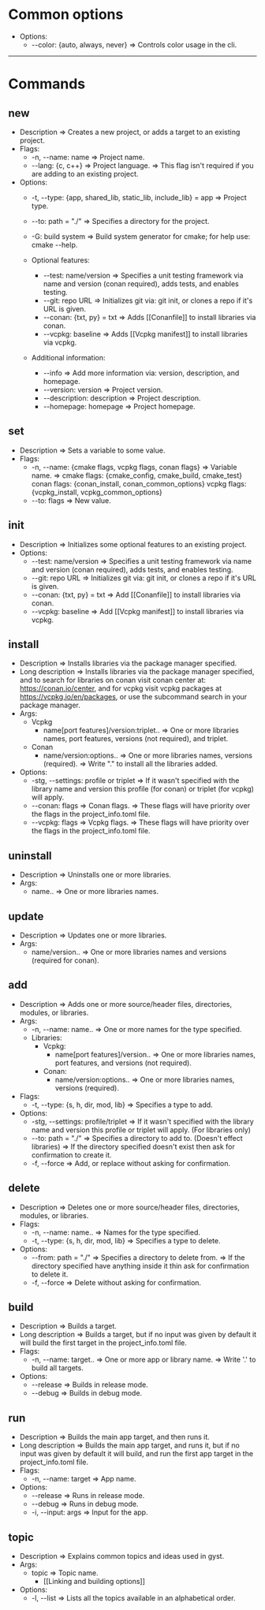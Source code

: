 # Common options
- Options:
	- --color: {auto, always, never} => Controls color usage in the cli.
---
# Commands
## new
- Description => Creates a new project, or adds a target to an existing project.
- Flags:
	- -n, --name: name => Project name.
	- --lang: {c, c++} => Project language.
	=> This flag isn't required if you are adding to an existing project.
- Options:
	- -t, --type: {app, shared_lib, static_lib, include_lib} = app => Project type.
	- --to: path = "./" => Specifies a directory for the project.
	- -G: build system => Build system generator for cmake; for help use: cmake --help. 
		
	- Optional features:
		- --test: name/version => Specifies a unit testing framework via name and version (conan required), adds tests, and enables testing.
		- --git: repo URL => Initializes git via: git init, or clones a repo if it's URL is given.
		- --conan: {txt, py} = txt => Adds [[Conanfile]] to install libraries via conan.
		- --vcpkg: baseline => Adds [[Vcpkg manifest]] to install libraries via vcpkg.
		
	- Additional information:
		- --info => Add more information via: version, description, and homepage. 
		- --version: version => Project version.
		- --description: description => Project description. 
		- --homepage: homepage => Project homepage.
## set
- Description => Sets a variable to some value.
- Flags:
	- -n, --name: {cmake flags, vcpkg flags, conan flags} => Variable name. 
	=> cmake flags: {cmake_config, cmake_build, cmake_test}
	conan flags: {conan_install, conan_common_options}
	vcpkg flags: {vcpkg_install, vcpkg_common_options}
	- --to: flags => New value.
## init
- Description => Initializes some optional features to an existing project.  
- Options:
	- --test: name/version => Specifies a unit testing framework via name and version (conan required), adds tests, and enables testing.
	- --git: repo URL => Initializes git via: git init, or clones a repo if it's URL is given.
	- --conan: {txt, py} = txt => Add [[Conanfile]] to install libraries via conan.
	- --vcpkg: baseline => Add [[Vcpkg manifest]] to install libraries via vcpkg.
## install
- Description => Installs libraries via the package manager specified.  
- Long description => Installs libraries via the package manager specified, and to search for libraries on conan visit conan center at: https://conan.io/center, and for vcpkg visit vcpkg packages at https://vcpkg.io/en/packages, or use the subcommand search in your package manager.
- Args:
	- Vcpkg
		- name\[port features]/version:triplet.. => One or more libraries names, port features, versions (not required), and triplet.
	- Conan
		- name/version:options.. => One or more libraries names, versions (required).
	=> Write "." to install all the libraries added.
- Options:
	- -stg, --settings: profile or triplet => If it wasn't specified with the library name and version this profile (for conan) or triplet (for vcpkg) will apply. 
	- --conan: flags => Conan flags.
	=> These flags will have priority over the flags in the project_info.toml file.
	- --vcpkg: flags => Vcpkg flags.
    => These flags will have priority over the flags in the project_info.toml file.
## uninstall
- Description => Uninstalls one or more libraries.
- Args: 
	- name.. => One or more libraries names.
## update
- Description => Updates one or more libraries.
- Args: 
	- name/version.. => One or more libraries names and versions (required for conan).
## add
- Description => Adds one or more source/header files, directories, modules, or libraries.
- Args:
	- -n, --name: name.. => One or more names for the type specified.
	- Libraries:
		- Vcpkg:
			- name\[port features]/version.. => One or more libraries names, port features, and versions (not required).
		- Conan:
			- name/version:options.. => One or more libraries names, versions (required).
- Flags:
	- -t, --type: {s, h, dir, mod, lib} => Specifies a type to add.
- Options:
	- -stg, --settings: profile/triplet => If it wasn't specified with the library name and version this profile or triplet will apply. (For libraries only)
	- --to: path = "./" => Specifies a directory to add to. (Doesn't effect libraries)
	=> If the directory specified doesn't exist then ask for confirmation to create it.
	- -f, --force => Add, or replace without asking for confirmation.
## delete
- Description => Deletes one or more source/header files, directories, modules, or libraries.
- Flags:	
	- -n, --name: name.. => Names for the type specified.
	- -t, --type: {s, h, dir, mod, lib} => Specifies a type to delete.
- Options:
	- --from: path = "./" => Specifies a directory to delete from. 
	=> If the directory specified have anything inside it thin ask for confirmation to delete it.
	- -f, --force => Delete without asking for confirmation.
## build
- Description => Builds a target.
- Long description => Builds a target, but if no input was given by default it will build the first target in the project_info.toml file.
- Flags:
	- -n, --name: target.. => One or more app or library name. 
	=> Write '.' to build all targets.
- Options:
	- --release => Builds in release mode. 
	- --debug => Builds in debug mode.
## run
- Description => Builds the main app target, and then runs it.
- Long description => Builds the main app target, and runs it, but if no input was given by default it will build, and run the first app target in the project_info.toml file.
- Flags:
	- -n, --name: target => App name. 
- Options:
	- --release => Runs in release mode.
	- --debug => Runs in debug mode.
	- -i, --input: args => Input for the app.
## topic
-  Description => Explains common topics and ideas used in gyst.
- Args:
	- topic => Topic name.
		- [[Linking and building options]]
- Options:
	- -l, --list => Lists all the topics available in an alphabetical order.